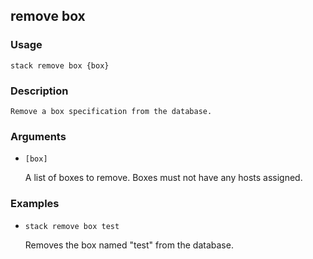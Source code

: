 ## remove box

### Usage

`stack remove box {box}`

### Description


	Remove a box specification from the database.

	

### Arguments

* `[box]`

   A list of boxes to remove.  Boxes must not have any hosts assigned.


### Examples

* `stack remove box test`

   Removes the box named "test" from the database.



